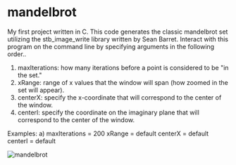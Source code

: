 # mandelbrot
My first project written in C.  This code generates the classic mandelbrot set utilizing the stb_image_write library 
written by Sean Barret.  Interact with this program on the command line by specifying arguments in the following order..

1. maxIterations: how many iterations before a point is considered to be "in the set."
2. xRange: range of x values that the window will span (how zoomed in the set will appear).
3. centerX: specify the x-coordinate that will correspond to the center of the window.
4. centerI: specify the coordinate on the imaginary plane that will correspond to the center of the window.

Examples:
a) maxIterations = 200
xRange = default
centerX = default
centerI = default

![mandelbrot](https://user-images.githubusercontent.com/36753018/60391514-cf047280-9aa4-11e9-9455-cf21840d4d6f.png)


